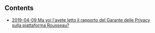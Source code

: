 ## Contents

* [2019-04-09 Ma voi l'avete letto il rapporto del Garante delle Privacy sulla piattaforma Rousseau?](posts/20190409_rousseau)
